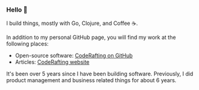 ### Hello 👋
I build things, mostly with Go, Clojure, and Coffee ☕.

In addition to my personal GitHub page, you will find my work at the following places:

- Open-source software: [CodeRafting on GitHub](https://github.com/coderafting)
- Articles: [CodeRafting website](https://www.coderafting.com)

It's been over 5 years since I have been building software. Previously, I did product management and business related things for about 6 years.